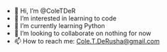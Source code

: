 - 👋 Hi, I’m @ColeTDeR
- 👀 I’m interested in learning to code
- 🌱 I’m currently learning Python
- 💞️ I’m looking to collaborate on nothing for now
- 📫 How to reach me: Cole.T.DeRusha@gmail.com
